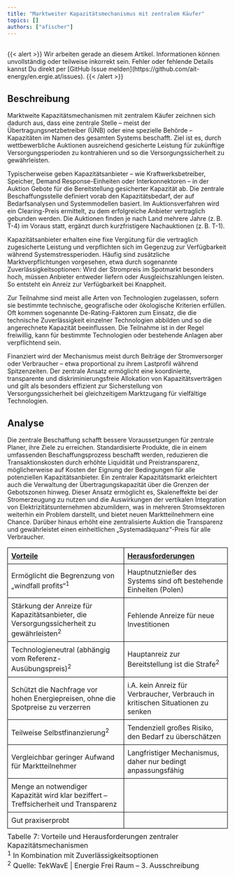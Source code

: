 ```yaml
---
title: "Marktweiter Kapazitätsmechanismus mit zentralem Käufer" 
topics: []
authors: ["afischer"]
---
```


<br>
{{< alert >}}
Wir arbeiten gerade an diesem Artikel. Informationen können unvollständig oder teilweise inkorrekt sein. Fehler oder fehlende Details kannst Du direkt per [GitHub Issue melden](https://github.com/ait-energy/en.ergie.at/issues).
{{< /alert >}}

## Beschreibung

Marktweite Kapazitätsmechanismen mit zentralem Käufer zeichnen sich dadurch aus, dass eine zentrale Stelle – meist der Übertragungsnetzbetreiber (ÜNB) oder eine spezielle Behörde – Kapazitäten im Namen des gesamten Systems beschafft. Ziel ist es, durch wettbewerbliche Auktionen ausreichend gesicherte Leistung für zukünftige Versorgungsperioden zu kontrahieren und so die Versorgungssicherheit zu gewährleisten.

Typischerweise geben Kapazitätsanbieter – wie Kraftwerksbetreiber, Speicher, Demand Response-Einheiten oder Interkonnektoren – in der Auktion Gebote für die Bereitstellung gesicherter Kapazität ab. Die zentrale Beschaffungsstelle definiert vorab den Kapazitätsbedarf, der auf Bedarfsanalysen und Systemmodellen basiert. Im Auktionsverfahren wird ein Clearing-Preis ermittelt, zu dem erfolgreiche Anbieter vertraglich gebunden werden. Die Auktionen finden je nach Land mehrere Jahre (z. B. T-4) im Voraus statt, ergänzt durch kurzfristigere Nachauktionen (z. B. T-1).

Kapazitätsanbieter erhalten eine fixe Vergütung für die vertraglich zugesicherte Leistung und verpflichten sich im Gegenzug zur Verfügbarkeit während Systemstressperioden. Häufig sind zusätzliche Marktverpflichtungen vorgesehen, etwa durch sogenannte Zuverlässigkeitsoptionen: Wird der Strompreis im Spotmarkt besonders hoch, müssen Anbieter entweder liefern oder Ausgleichszahlungen leisten. So entsteht ein Anreiz zur Verfügbarkeit bei Knappheit.

Zur Teilnahme sind meist alle Arten von Technologien zugelassen, sofern sie bestimmte technische, geografische oder ökologische Kriterien erfüllen. Oft kommen sogenannte De-Rating-Faktoren zum Einsatz, die die technische Zuverlässigkeit einzelner Technologien abbilden und so die angerechnete Kapazität beeinflussen. Die Teilnahme ist in der Regel freiwillig, kann für bestimmte Technologien oder bestehende Anlagen aber verpflichtend sein.

Finanziert wird der Mechanismus meist durch Beiträge der Stromversorger oder Verbraucher – etwa proportional zu ihrem Lastprofil während Spitzenzeiten. Der zentrale Ansatz ermöglicht eine koordinierte, transparente und diskriminierungsfreie Allokation von Kapazitätsverträgen und gilt als besonders effizient zur Sicherstellung von Versorgungssicherheit bei gleichzeitigem Marktzugang für vielfältige Technologien.

## Analyse

Die zentrale Beschaffung schafft bessere Voraussetzungen für zentrale Planer, ihre Ziele zu erreichen. Standardisierte Produkte, die in einem umfassenden Beschaffungsprozess beschafft werden, reduzieren die Transaktionskosten durch erhöhte Liquidität und Preistransparenz, möglicherweise auf Kosten der Eignung der Bedingungen für alle potenziellen Kapazitätsanbieter. Ein zentraler Kapazitätsmarkt erleichtert auch die Verwaltung der Übertragungskapazität über die Grenzen der Gebotszonen hinweg.
Dieser Ansatz ermöglicht es, Skaleneffekte bei der Stromerzeugung zu nutzen und die Auswirkungen der vertikalen Integration von Elektrizitätsunternehmen abzumildern, was in mehreren Stromsektoren weiterhin ein Problem darstellt, und bietet neuen Marktteilnehmern eine Chance. Darüber hinaus erhöht eine zentralisierte Auktion die Transparenz und gewährleistet einen einheitlichen „Systemadäquanz“-Preis für alle Verbraucher.

<table style="border-collapse: collapse; width: 100%;">
  <thead>
    <tr>
      <th style="text-align:left; border: 1px solid black; padding: 8px;"><u>Vorteile</u></th>
      <th style="text-align:left; border: 1px solid black; padding: 8px;"><u>Herausforderungen</u></th>
    </tr>
  </thead>
  <tbody>
    <tr>
      <td style="border: 1px solid black; padding: 8px;">
        Ermöglicht die Begrenzung von „windfall profits“<sup>1</sup>
      </td>
      <td style="border: 1px solid black; padding: 8px;">
        Hauptnutznießer des Systems sind oft bestehende Einheiten (Polen)
      </td>
    </tr>
    <tr>
      <td style="border: 1px solid black; padding: 8px;">
        Stärkung der Anreize für Kapazitätsanbieter, die Versorgungssicherheit zu gewährleisten<sup>2</sup>
      </td>
      <td style="border: 1px solid black; padding: 8px;">
        Fehlende Anreize für neue Investitionen
      </td>
    </tr>
    <tr>
      <td style="border: 1px solid black; padding: 8px;">
        Technologieneutral (abhängig vom Referenz-Ausübungspreis)<sup>2</sup>
      </td>
      <td style="border: 1px solid black; padding: 8px;">
        Hauptanreiz zur Bereitstellung ist die Strafe<sup>2</sup>
      </td>
    </tr>
    <tr>
      <td style="border: 1px solid black; padding: 8px;">
        Schützt die Nachfrage vor hohen Energiepreisen, ohne die Spotpreise zu verzerren
      </td>
      <td style="border: 1px solid black; padding: 8px;">
        i.A. kein Anreiz für Verbraucher, Verbrauch in kritischen Situationen zu senken
      </td>
    </tr>
    <tr>
      <td style="border: 1px solid black; padding: 8px;">
        Teilweise Selbstfinanzierung<sup>2</sup>
      </td>
      <td style="border: 1px solid black; padding: 8px;">
        Tendenziell großes Risiko, den Bedarf zu überschätzen
      </td>
    </tr>
    <tr>
      <td style="border: 1px solid black; padding: 8px;">
        Vergleichbar geringer Aufwand für Marktteilnehmer
      </td>
      <td style="border: 1px solid black; padding: 8px;">
        Langfristiger Mechanismus, daher nur bedingt anpassungsfähig
      </td>
    </tr>
    <tr>
      <td style="border: 1px solid black; padding: 8px;">
        Menge an notwendiger Kapazität wird klar beziffert – Treffsicherheit und Transparenz
      </td>
      <td style="border: 1px solid black; padding: 8px;">
      </td>
    </tr>
    <tr>
      <td style="border: 1px solid black; padding: 8px;">
        Gut praxiserprobt
      </td>
      <td style="border: 1px solid black; padding: 8px;">
      </td>
    </tr>
  </tbody>
  <caption style="caption-side: bottom; text-align: left; padding-top: 8px;">
    Tabelle 7: Vorteile und Herausforderungen zentraler Kapazitätsmechanismen<br>
    <sup>1</sup> In Kombination mit Zuverlässigkeitsoptionen<br>
    <sup>2</sup> Quelle: TekWavE | Energie Frei Raum – 3. Ausschreibung
  </caption>
</table>
